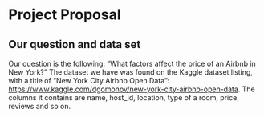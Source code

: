 # Project Proposal

## Our question and data set
  Our question is the following: “What factors affect the price of an Airbnb in New York?” The dataset we have was found on the Kaggle dataset listing, with a title of “New York City Airbnb Open Data”: https://www.kaggle.com/dgomonov/new-york-city-airbnb-open-data. The columns it contains are name, host_id, location, type of a room, price, reviews and so on. 
